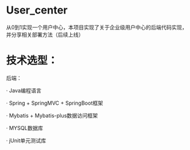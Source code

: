 # User_center
从0到1实现一个用户中心，本项目实现了关于企业级用户中心的后端代码实现，并分享相关部署方法（后续上线）

# 技术选型：

后端：

· Java编程语言 

· Spring + SpringMVC + SpringBoot框架

· Mybatis + Mybatis-plus数据访问框架

· MYSQL数据库

· jUnit单元测试库
